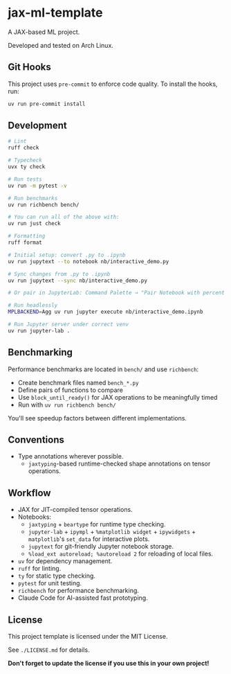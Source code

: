 # jax-ml-template

A JAX-based ML project.

Developed and tested on Arch Linux.

## Git Hooks

This project uses `pre-commit` to enforce code quality. To install the hooks, run:

```bash
uv run pre-commit install
```

## Development

```bash
# Lint
ruff check

# Typecheck
uvx ty check

# Run tests
uv run -m pytest -v

# Run benchmarks
uv run richbench bench/

# You can run all of the above with:
uv run just check

# Formatting
ruff format

# Initial setup: convert .py to .ipynb
uv run jupytext --to notebook nb/interactive_demo.py

# Sync changes from .py to .ipynb
uv run jupytext --sync nb/interactive_demo.py

# Or pair in JupyterLab: Command Palette → "Pair Notebook with percent Script"

# Run headlessly
MPLBACKEND=Agg uv run jupyter execute nb/interactive_demo.ipynb

# Run Jupyter server under correct venv
uv run jupyter-lab .
```

## Benchmarking

Performance benchmarks are located in `bench/` and use `richbench`:

- Create benchmark files named `bench_*.py`
- Define pairs of functions to compare
- Use `block_until_ready()` for JAX operations to be meaningfully timed
- Run with `uv run richbench bench/`

You'll see speedup factors between different implementations.

## Conventions

- Type annotations wherever possible.
  - `jaxtyping`-based runtime-checked shape annotations on tensor operations.

## Workflow

- JAX for JIT-compiled tensor operations.
- Notebooks:
  - `jaxtyping` + `beartype` for runtime type checking.
  - `jupyter-lab` + `ipympl` + `%matplotlib widget` + `ipywidgets` + `matplotlib`'s `set_data` for interactive plots.
  - `jupytext` for git-friendly Jupyter notebook storage.
  - `%load_ext autoreload; %autoreload 2` for reloading of local files.
- `uv` for dependency management.
- `ruff` for linting.
- `ty` for static type checking.
- `pytest` for unit testing.
- `richbench` for performance benchmarking.
- Claude Code for AI-assisted fast prototyping.

## License

This project template is licensed under the MIT License.

See `./LICENSE.md` for details.

**Don't forget to update the license if you use this in your own project!**
